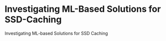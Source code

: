 # Investigating ML-Based Solutions for SSD-Caching
Investigating ML-based Solutions for SSD Caching
